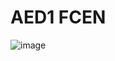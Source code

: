 # AED1 FCEN

![image](https://user-images.githubusercontent.com/42080273/233206529-c350547c-6ad8-475c-8ee0-281112553ed3.png)

